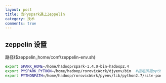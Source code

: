 ```yaml
---
layout: post
title: 当Pyspark遇上Zeppelin
category: 技术
comments: true
---
```


## zeppelin 设置 
路径($zeppelin_home/conf/zeppelin-env.sh)
```sh
export SPARK_HOME=/home/hadoop/spark-1.4.0-bin-hadoop2.4
export PYSPARK_PYTHON=/home/hadoop/rorovicWork/djyenv/bin  #指定所用python的bin目录地址
export PYTHONPATH=/home/hadoop/rorovicWork/pyenv/lib/python2.7/site-packages  #python路径
```
